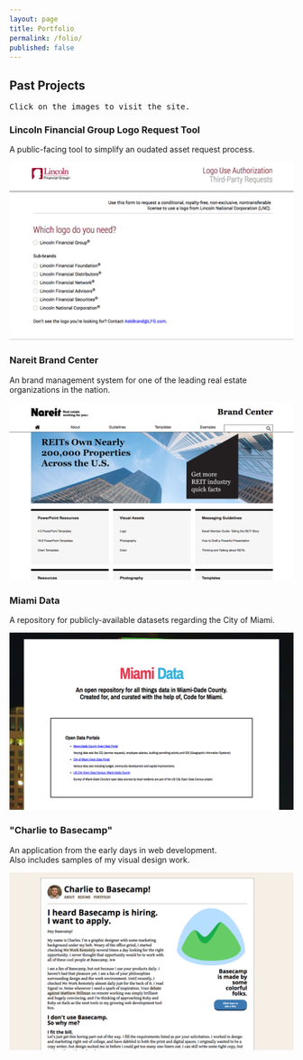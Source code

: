 ```yaml
---
layout: page
title: Portfolio
permalink: /folio/
published: false
---
```

<section id="work" class="work">
  <h2>Past Projects</h2>
  <pre>Click on the images to visit the site.</pre>

  <div class="project">
    <h3 class="name">Lincoln Financial Group Logo Request Tool</h3>
    <p class="description">
      A public-facing tool to simplify an oudated asset request process.
    </p>
    <p class="preview">
      <a href="">
        <img src="/images/lfg.png" alt=""/>
      </a>
    </p>
  </div>

  <div class="project">
    <h3 class="name">Nareit Brand Center</h3>
    <p class="description">
      An brand management system for one of the leading real estate organizations in the nation.
    </p>
    <p class="preview">
      <a href="">
        <img src="/images/nareit.png" alt=""/>
      </a>
    </p>
  </div>

  <div class="project">
    <h3 class="name">Miami Data</h3>
    <p class="description">
      A repository for publicly-available datasets regarding the City of Miami.
    </p>
    <p class="preview">
      <a href="https://charlesvillard.co/miami-data">
        <img src="/images/miamidata.png" alt=""/>
      </a>
    </p>
  </div>

  <div class="project">
    <h3 class="name">"Charlie to Basecamp"</h3>
    <p class="description">
      An application from the early days in web development.<br/>
      Also includes samples of my visual design work.
    </p>
    <p class="preview">
      <a href="https://charlesvillard.co/charlietobasecamp">
        <img src="/images/basecamp.png" alt=""/>
      </a>
    </p>
  </div>
</section>